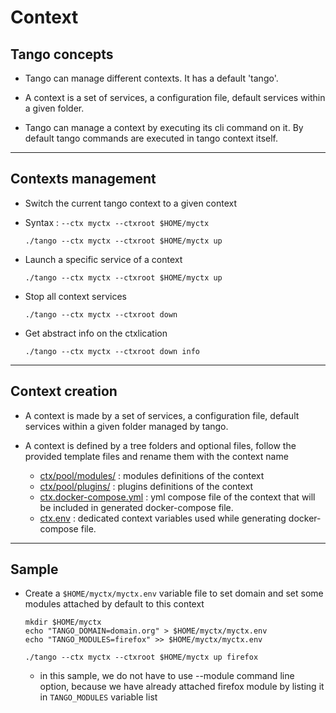 # Context

## Tango concepts

* Tango can manage different contexts. It has a default 'tango'.

* A context is a set of services, a configuration file, default services within a given folder.

* Tango can manage a context by executing its cli command on it. By default tango commands are executed in tango context itself.


----
## Contexts management

* Switch the current tango context to a given context
* Syntax : `--ctx myctx --ctxroot $HOME/myctx`
    ```
    ./tango --ctx myctx --ctxroot $HOME/myctx up
    ```

* Launch a specific service of a context
    ```
    ./tango --ctx myctx --ctxroot $HOME/myctx up
    ```

* Stop all context services
    ```
    ./tango --ctx myctx --ctxroot down
    ```

* Get abstract info on the ctxlication
    ```
    ./tango --ctx myctx --ctxroot down info
    ```

----

## Context creation

* A context is made by a set of services, a configuration file, default services within a given folder managed by tango.


* A context is defined by a tree folders and optional files, follow the provided template files and rename them with the context name
    * [ctx/pool/modules/](/pool/ctx/pool/modules/) : modules definitions of the context
    * [ctx/pool/plugins/](/pool/ctx/pool/plugins/)  : plugins definitions of the context
    * [ctx.docker-compose.yml](/pool/ctx/ctx.docker-compose.yml) : yml compose file of the context that will be included in generated docker-compose file.
    * [ctx.env](/pool/ctx/ctx.env) : dedicated context variables used while generating docker-compose file.

----
## Sample

* Create a `$HOME/myctx/myctx.env` variable file to set domain and set some modules attached by default to this context
    ```
    mkdir $HOME/myctx
    echo "TANGO_DOMAIN=domain.org" > $HOME/myctx/myctx.env
    echo "TANGO_MODULES=firefox" >> $HOME/myctx/myctx.env

    ./tango --ctx myctx --ctxroot $HOME/myctx up firefox
    ```
    * in this sample, we do not have to use --module command line option, because we have already attached firefox module by listing it in `TANGO_MODULES` variable list

